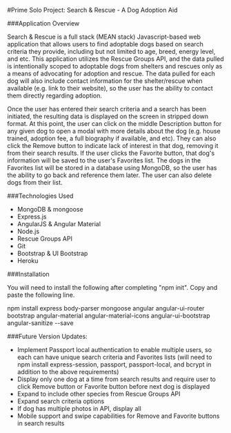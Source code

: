 #Prime Solo Project: Search & Rescue - A Dog Adoption Aid

###Application Overview

Search & Rescue is a full stack (MEAN stack) Javascript-based web application that allows users to find adoptable dogs based on search criteria they provide, including but not limited to age, breed, energy level, and etc. This application utilizes the Rescue Groups API, and the data pulled is intentionally scoped to adoptable dogs from shelters and rescues only as a means of advocating for adoption and rescue. The data pulled for each dog will also include contact information for the shelter/rescue when available (e.g. link to their website), so the user has the ability to contact them directly regarding adoption.

Once the user has entered their search criteria and a search has been initiated, the resulting data is displayed on the screen in stripped down format. At this point, the user can click on the middle Description button for any given dog to open a modal with more details about the dog (e.g. house trained, adoption fee, a full biography if available, and etc). They can also click the Remove button to indicate lack of interest in that dog, removing it from their search results. If the user clicks the Favorite button, that dog's information will be saved to the user's Favorites list. The dogs in the Favorites list will be stored in a database using MongoDB, so the user has the ability to go back and reference them later. The user can also delete dogs from their list.

###Technologies Used
* MongoDB & mongoose
* Express.js
* AngularJS & Angular Material
* Node.js
* Rescue Groups API
* Git
* Bootstrap & UI Bootstrap
* Heroku

###Installation

You will need to install the following after completing "npm init". Copy and paste the following line.

npm install express body-parser mongoose angular angular-ui-router bootstrap angular-material angular-material-icons angular-ui-bootstrap angular-sanitize --save

###Future Version Updates:
* Implement Passport local authentication to enable multiple users, so each can have unique search criteria and Favorites lists (will need to npm install express-session, passport, passport-local, and bcrypt in addition to the above requirements)
* Display only one dog at a time from search results and require user to click Remove button or Favorite button before next dog is displayed
* Expand to include other species from Rescue Groups API
* Expand search criteria options
* If dog has multiple photos in API, display all
* Mobile support and swipe capabilities for Remove and Favorite buttons in search results
